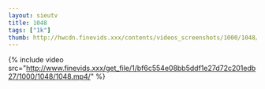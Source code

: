 ```yaml
--- 
layout: sieutv
title: 1048
tags: ["1k"]
thumb: http://hwcdn.finevids.xxx/contents/videos_screenshots/1000/1048/preview.mp4.jpg
---
```

{% include video src="http://www.finevids.xxx/get_file/1/bf6c554e08bb5ddf1e27d72c201edb27/1000/1048/1048.mp4/" %} 
